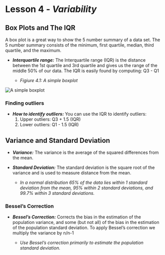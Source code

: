 # Lesson 4 - _Variability_

## Box Plots and The IQR

A box plot is a great way to show the 5 number summary of a data set. The 5 number summary consists of the minimum, first quartile, median, third quartile, and the maximum.

- **_Interquartile range:_** The Interquartile range (IQR) is the distance between
the 1st quartile and 3rd quartile and gives us the range of the middle 50% of our data.
The IQR is easily found by computing: Q3 - Q1

    - _Figiure 4.1: A simple boxplot_

![A simple boxplot](https://d2gne97vdumgn3.cloudfront.net/api/file/STem3CnrQSS47G6ePhZp)


### Finding outliers
-  **_How to identify outliers:_** You can use the IQR to identify outliers:
    1. Upper outliers: Q3 + 1.5 (IQR)
    2. Lower outliers: Q1 - 1.5 (IQR)

## Variance and Standard Deviation
- **_Variance:_** The variance is the average of the squared differences from the mean. 

- **_Standard Deviation:_** The standard deviation is the square root of the
variance and is used to measure distance from the mean.
     -  _In a normal distribution 65% of the data lies within 1 standard deviation from the mean,
95% within 2 standard deviations, and 99.7% within 3 standard deviations._

### Bessel’s Correction
- **_Bessel’s Correction:_** Corrects the bias in the estimation of the population
variance, and some (but not all) of the bias in the estimation of the population standard
deviation. To apply Bessel’s correction we multiply the variance by n/n-1

     -  _Use Bessel’s correction primarily to estimate the population standard deviation._
